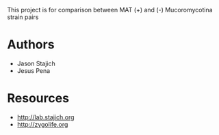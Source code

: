 This project is for comparison between MAT (+) and (-) Mucoromycotina strain pairs


Authors
=======
* Jason Stajich
* Jesus Pena

Resources
=====
- http://lab.stajich.org
- http://zygolife.org
